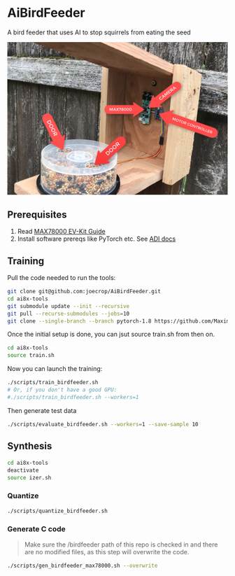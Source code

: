 # AiBirdFeeder

A bird feeder that uses AI to stop squirrels from eating the seed

![AI Birdfeeder With Annotations](annotated_birdfeeder.png)

## Prerequisites

1. Read [MAX78000 EV-Kit Guide](https://github.com/MaximIntegratedAI/MaximAI_Documentation/blob/master/MAX78000_Evaluation_Kit/README.md)
2. Install software prereqs like PyTorch etc. See [ADI docs](https://github.com/MaximIntegratedAI/ai8x-synthesis#prerequisites)

## Training

Pull the code needed to run the tools:

```bash
git clone git@github.com:joecrop/AiBirdFeeder.git
cd ai8x-tools
git submodule update --init --recursive
git pull --recurse-submodules --jobs=10
git clone --single-branch --branch pytorch-1.8 https://github.com/MaximIntegratedAI/distiller.git
```

Once the initial setup is done, you can jsut source train.sh from then on.

```bash
cd ai8x-tools
source train.sh
```

Now you can launch the training:

```bash
./scripts/train_birdfeeder.sh
# Or, if you don't have a good GPU:
#./scripts/train_birdfeeder.sh --workers=1
```

Then generate test data

```bash
./scripts/evaluate_birdfeeder.sh --workers=1 --save-sample 10
```

## Synthesis

```bash
cd ai8x-tools
deactivate
source izer.sh
```

### Quantize

```bash
./scripts/quantize_birdfeeder.sh
```

### Generate C code

> Make sure the /birdfeeder path of this repo is checked in and there are no modified files, as this step will overwrite the code.

```bash
./scripts/gen_birdfeeder_max78000.sh --overwrite
```
